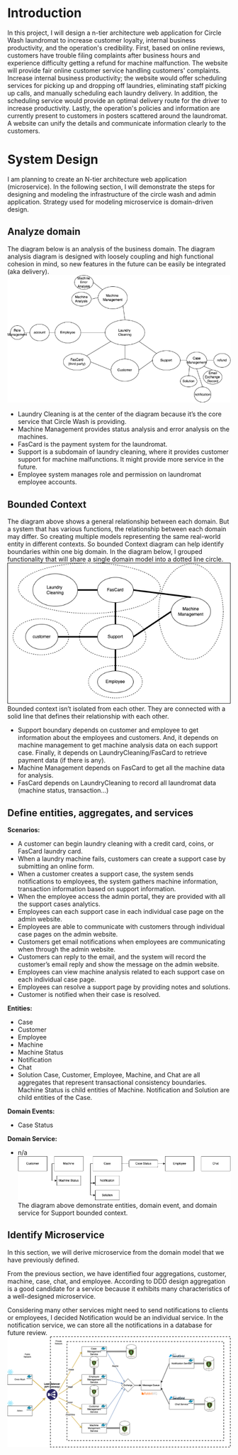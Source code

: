 <a name='Introduction'></a>

# Introduction
In this project, I will design a n-tier architecture web application for Circle Wash laundromat to increase customer loyalty, internal business productivity, and the operation's credibility. First, based on online reviews, customers have trouble filing complaints after business hours and experience difficulty getting a refund for machine malfunction. The website will provide fair online customer service handling customers' complaints. Increase internal business productivity; the website would offer scheduling services for picking up and dropping off laundries, eliminating staff picking up calls, and manually scheduling each laundry delivery. In addition, the scheduling service would provide an optimal delivery route for the driver to increase productivity. Lastly, the operation's policies and information are currently present to customers in posters scattered around the laundromat. A website can unify the details and communicate information clearly to the customers.

<a name='Use-Case'></a>

# System Design
I am planning to create an N-tier architecture web application (microservice). In the following section, I will demonstrate the steps for designing and modeling the infrastructure of the circle wash and admin application. Strategy used for modeling microservice is domain-driven design.

<a name='Analyze-Domain'></a>

## Analyze domain
The diagram below is an analysis of the business domain. The diagram analysis diagram is designed with loosely coupling and high functional cohesion in mind, so new features in the future can be easily be integrated (aka delivery).
![machine diagram](readmeImages/Machine.png)
- Laundry Cleaning is at the center of the diagram because it’s the core service that Circle Wash is providing. 
- Machine Management provides status analysis and error analysis on the machines.
- FasCard is the payment system for the laundromat.
- Support is a subdomain of laundry cleaning, where it provides customer support for machine malfunctions. It might provide more service in the future.
- Employee system manages role and permission on laundromat employee accounts.

<a name='Bounded-Context'></a>

## Bounded Context
The diagram above shows a general relationship between each domain. But a system that has various functions, the relationship between each domain may differ. So creating multiple models representing the same real-world entity in different contexts. So bounded Context diagram can help identify boundaries within one big domain. In the diagram below, I grouped functionality that will share a single domain model into a dotted line circle.
![bounded context](readmeImages/boundedContext.png)
Bounded context isn’t isolated from each other. They are connected with a solid line that defines their relationship with each other. 
- Support boundary depends on customer and employee to get information about the employees and customers. And, it depends on machine management to get machine analysis data on each support case. Finally, it depends on LaundryCleaning/FasCard to retrieve payment data (if there is any). 
- Machine Management depends on FasCard to get all the machine data for analysis.
- FasCard depends on LaundryCleaning to record all laundromat data (machine status, transaction…)

<a name='Define-entities,-aggregates,-and-services'></a>

## Define entities, aggregates, and services
**Scenarios:**
- A customer can begin laundry cleaning with a credit card, coins, or FasCard laundry card.
- When a laundry machine fails, customers can create a support case by submitting an online form. 
- When a customer creates a support case, the system sends notifications to employees, the system gathers machine information, transaction information based on support information.
- When the employee access the admin portal, they are provided with all the support cases analytics.
- Employees can each support case in each individual case page on the admin website.
- Employees are able to communicate with customers through individual case pages on the admin website.
- Customers get email notifications when employees are communicating when through the admin website.
- Customers can reply to the email, and the system will record the customer’s email reply and show the message on the admin website.
- Employees can view machine analysis related to each support case on each individual case page.
- Employees can resolve a support page by providing notes and solutions.
- Customer is notified when their case is resolved.

**Entities:**
- Case
- Customer
- Employee
- Machine
- Machine Status
- Notification
- Chat
- Solution
Case, Customer, Employee, Machine, and Chat are all aggregates that represent transactional consistency boundaries. Machine Status is child entities of Machine. Notification and Solution are child entities of the Case.

**Domain Events:**
- Case Status

**Domain Service:**
- n/a
![define entities](readmeImages/defineEntities.png)
The diagram above demonstrate entities, domain event, and domain service for Support bounded context.

<a name='Identify-Microservice'></a>

## Identify Microservice
In this section, we will derive microservice from the domain model that we have previously defined. 

From the previous section, we have identified four aggregations, customer, machine, case, chat, and employee. According to DDD design aggregation is a good candidate for a service because it exhibits many characteristics of a well-designed microservice. 

Considering many other services might need to send notifications to clients or employees, I decided Notification would be an individual service. In the notification service, we can store all the notifications in a database for future review.
![system diagram](readmeImages/system.png)